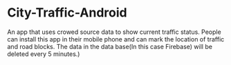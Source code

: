 # City-Traffic-Android
An app that uses crowed source data to show current traffic status. People can install this app in their mobile phone and can mark the location of traffic and road blocks. The data in the data base(In this case Firebase) will be deleted every 5 minutes.)
